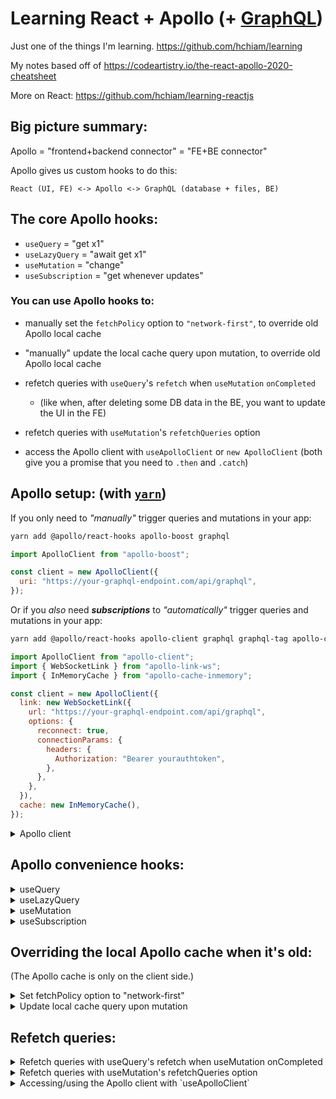 # Learning React + Apollo (+ [GraphQL](https://github.com/hchiam/learning-graphql))

Just one of the things I'm learning. <https://github.com/hchiam/learning>

My notes based off of <https://codeartistry.io/the-react-apollo-2020-cheatsheet>

More on React: <https://github.com/hchiam/learning-reactjs>

## Big picture summary:

Apollo = "frontend+backend connector" = "FE+BE connector"

Apollo gives us custom hooks to do this:

    React (UI, FE) <-> Apollo <-> GraphQL (database + files, BE)

## The core Apollo hooks:

- `useQuery` = "get x1"
- `useLazyQuery` = "await get x1"
- `useMutation` = "change"
- `useSubscription` = "get whenever updates"

### You can use Apollo hooks to:

- manually set the `fetchPolicy` option to `"network-first"`, to override old Apollo local cache
- "manually" update the local cache query upon mutation, to override old Apollo local cache
- refetch queries with `useQuery`'s `refetch` when `useMutation` `onCompleted`

  - (like when, after deleting some DB data in the BE, you want to update the UI in the FE)

- refetch queries with `useMutation`'s `refetchQueries` option
- access the Apollo client with `useApolloClient` or `new ApolloClient` (both give you a promise that you need to `.then` and `.catch`)

## Apollo setup: (with [`yarn`](https://github.com/hchiam/learning-yarn))

If you only need to _"manually"_ trigger queries and mutations in your app:

```bash
yarn add @apollo/react-hooks apollo-boost graphql
```

```js
import ApolloClient from "apollo-boost";

const client = new ApolloClient({
  uri: "https://your-graphql-endpoint.com/api/graphql",
});
```

Or if you _also_ need **_subscriptions_** to _"automatically"_ trigger queries and mutations in your app:

```bash
yarn add @apollo/react-hooks apollo-client graphql graphql-tag apollo-cache-inmemory apollo-link-ws
```

```js
import ApolloClient from "apollo-client";
import { WebSocketLink } from "apollo-link-ws";
import { InMemoryCache } from "apollo-cache-inmemory";

const client = new ApolloClient({
  link: new WebSocketLink({
    url: "https://your-graphql-endpoint.com/api/graphql",
    options: {
      reconnect: true,
      connectionParams: {
        headers: {
          Authorization: "Bearer yourauthtoken",
        },
      },
    },
  }),
  cache: new InMemoryCache(),
});
```

<details>
<summary>Apollo client</summary>

## Apollo client

You can directly use the Apollo client, but it gives you a promise that you have to `.then` and `.catch`:

```jsx
import { ApolloProvider } from "@apollo/react-hooks";
// ...
return <ApolloProvider client={client}>{/* ... */}</ApolloProvider>;
```

```js
// import GET_POST, GET_POSTS, CREATE_POST

client
  .query({ query: GET_POSTS, variables: { limit: 5 } })
  .then((res) => console.log(res.data))
  .catch((err) => console.error(err));

client
  .mutate({ mutation: CREATE_POST, variables: { title: "...", body: "..." } })
  .then((res) => console.log(res.data))
  .catch((err) => console.error(err));

client
  .subscribe({ subscription: GET_POST, variables: { id: "..." } })
  .then((res) => console.log(res.data))
  .catch((err) => console.error(err));
```

```js
import { gql } from "apollo-boost";
// or
import gql from "graphql-tag";

const GET_POSTS = gql`
  query GetPosts($limit: Int) {
    posts(limit: $limit) {
      id
      body
      title
      createdAt
    }
  }
`;

const CREATE_POST = gql`
  mutation CreatePost($title: String!, $body: String!) {
    insert_posts(objects: { title: $title, body: $body }) {
      affected_rows
    }
  }
`;

const GET_POST = gql`
  subscription GetPost($id: uuid!) {
    posts(where: { id: { _eq: $id } }) {
      id
      body
      title
      createdAt
    }
  }
`;

// btw, "!" means non-nullable; GraphQL types are nullable by default.
```

There's also:

```js
client.resetStore().then(console.log("...")); // resetStore() is async!
client.readData();
client.writeData();
// and more!
```

</details>

## Apollo convenience hooks:

<details>
<summary>useQuery</summary>

## `useQuery` = "get x1"

```jsx
const { loading, error, data } = useQuery(GET_POSTS, {
  variables: { limit: 5 },
});
// loading: boolean
// error: boolean
// data: data
// ...: (other destructured variables)

if (loading) return <div>Loading...</div>;
if (error) return <div>Error...</div>;
return data.posts.map((post) => <div key={post.id}>post.text</div>);
```

</details>

<details>
<summary>useLazyQuery</summary>

## `useLazyQuery` = "await get x1"

```jsx
const [searchPosts, { data }] = useLazyQuery(SEARCH_POSTS, {
  variables: { query: `%${query}%` },
});
// (first item in array): query function
// {...}: object that contains { loading, error, data, called, ... }
useEffect(() => {
  // ...
  searchPosts();
  if (data) setResults(data.posts);
}, [query, data, searchPosts]);
if (called && loading) return <div>Loading...</div>;
return results.map((result) => <div key={result.id}>result.text</div>);
```

</details>

<details>
<summary>useMutation</summary>

## `useMutation` = "change"

`import { useMutation } from '@apollo/react-hooks';` and then:

```js
const [createPost, { loading, error, data }] = useMutation(CREATE_POST);
// (first item in array): mutation function
// {...}: object that contains { loading, error, data, ... }
// you can use "loading" variable to debounce
```

or

```js
const [createPost, { loading, error, data }] = useMutation(CREATE_POST, {
  onCompleted: (data) => console.log(data),
  onError: (error) => console.error(error),
});
```

</details>

<details>
<summary>useSubscription</summary>

## `useSubscription` = "get whenever updates"

`import { useSubscription } from '@apollo/react-hooks';` and then:

```js
const [createPost, { loading, error, data }] = useSubscription(GET_POST, {
  variables: { id },
  shouldResubscribe: true, // run query GET_POST when props change (default is false)
  onSubscriptionData: (data) => console.log("new data", data), // when subscription hook gets new data
  fetchPolicy: "network-only", // (default is 'cache-first')
});
```

</details>

## Overriding the local Apollo cache when it's old:

(The Apollo cache is only on the client side.)

<details>
<summary>Set fetchPolicy option to "network-first"</summary>

```js
const { loading, error, data } = useQuery(GET_POSTS, {
  variables: { limit: 5 },
  fetchPolicy: "network-first", // instead of the default 'cache-first'
});
```

Options for `fetchPolicy`:

- `cache-and-network`
- `cache-first` (default)
- `cache-only`
- `network-only`
- `no-cache`
- `standby`

</details>

<details>
<summary>Update local cache query upon mutation</summary>

Notice `cache.writeQuery` inside the `update` option inside `useMutation`:

```js
function EditPost({ id }) {
  const [updatePost] = useMutation(UPDATE_POST, {
    update: (cache, data) => {
      const { posts } = cache.readQuery(GET_POSTS);
      const newPost = data.update_posts.returning;

      // old posts -> new posts:
      const updatedPosts = posts.map((post) =>
        post.id === id ? newPost : post
      );

      // update local cache query:
      cache.writeQuery({ query: GET_POSTS, data: { posts: updatedPosts } });
    },
    onCompleted: () => history.push("/"),
  });
}
```

</details>

## Refetch queries:

<details>
<summary>Refetch queries with useQuery's refetch when useMutation onCompleted</summary>

(like when, after deleting some DB data in the BE, you want to update the UI in the FE)

The following code basically says "re-get data when complete change":

```js
const { loading, data, refetch } = useQuery(GET_POSTS); // useQuery = "get"
// ...
const [deletePost] = useMutation(DELETE_POST, {
  // mutation = "change"
  onCompleted: () => refetch(), // "change complete"
});
```

</details>

<details>
<summary>Refetch queries with useMutation's refetchQueries option</summary>

```js
const arrayOfQueriesToRefetchAfterwards = [
  { query: GET_POSTS, variables: { limit: 5 } },
];
const [createPost] = useMutation(CREATE_POST, {
  refetchQueries: arrayOfQueriesToRefetchAfterwards,
});
```

</details>

<details>
<summary>Accessing/using the Apollo client with `useApolloClient`</summary>

```js
const client = useApolloClient(); // same as new ApolloClient();

client()
  .resetStore() // note: resetStore is async!
  .then(() => console.log("..."));
```

</details>
